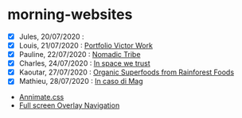 # morning-websites

- [X] Jules, 20/07/2020 : []()
- [x] Louis, 21/07/2020 : [Portfolio Victor Work](https://victor.work/)
- [x] Pauline, 22/07/2020 : [Nomadic Tribe](https://2019.makemepulse.com/)
- [x] Charles, 24/07/2020 : [In space we trust](http://inspacewetrust.org/en/)
- [x] Kaoutar, 27/07/2020 : [Organic Superfoods from Rainforest Foods](https://www.rainforestfoods.com/experience/#!/slide-intro)
- [x] Mathieu, 28/07/2020 : [In caso di Mag](http://incasodi.colmar.it/fr/tignes.html)
- [Annimate.css](https://animate.style/)
- [Full screen Overlay Navigation](https://www.w3schools.com/howto/howto_js_fullscreen_overlay.asp)
